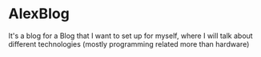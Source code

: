 # AlexBlog
It's a blog for a Blog that I want to set up for myself, where I will talk about different technologies (mostly programming related more than hardware) 
